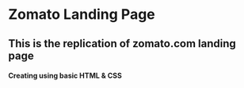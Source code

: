 # Zomato Landing Page

## This is the replication of zomato.com landing page 
 
 #### Creating using basic HTML & CSS 